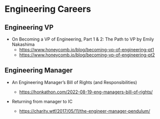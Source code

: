 # Engineering Careers

## Engineering VP

* On Becoming a VP of Engineering, Part 1 & 2: The Path to VP by Emily Nakashima
  * https://www.honeycomb.io/blog/becoming-vp-of-engineering-pt1
  * https://www.honeycomb.io/blog/becoming-vp-of-engineering-pt2

## Engineering Manager

* An Engineering Manager’s Bill of Rights (and Responsibilities)
  * https://honkathon.com/2022-08-19-eng-managers-bill-of-rights/
 
* Returning from manager to IC
  * https://charity.wtf/2017/05/11/the-engineer-manager-pendulum/
  

